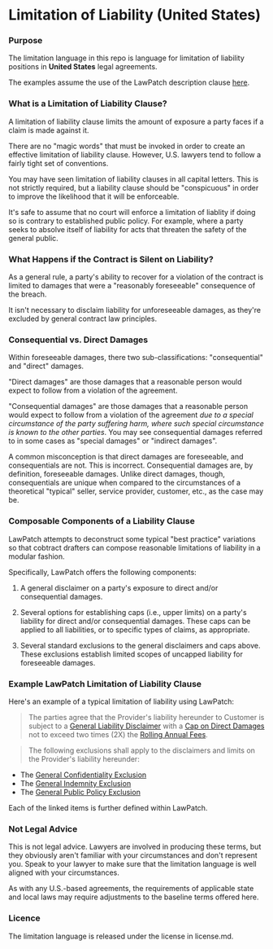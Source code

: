 # Limitation of Liability (United States)

### Purpose

The limitation language in this repo is language for limitation of liability positions in **United States** legal agreements.

The examples assume the use of the LawPatch description clause <a href="https://github.com/lawpatch/lawpatch-docs" target="_blank">here</a>.

### What is a Limitation of Liability Clause?

A limitation of liability clause limits the amount of exposure a party faces if a claim is made against it.

There are no "magic words" that must be invoked in order to create an effective limitation of liability clause. However, U.S. lawyers tend to follow a fairly tight set of conventions.

You may have seen limitation of liability clauses in all capital letters. This is not strictly required, but a liability clause should be "conspicuous" in order to improve the likelihood that it will be enforceable.

It's safe to assume that no court will enforce a limitation of liablity if doing so is contrary to established public policy. For example, where a party seeks to absolve itself of liability for acts that threaten the safety of the general public.

### What Happens if the Contract is Silent on Liability?

As a general rule, a party's ability to recover for a violation of the contract is limited to damages that were a "reasonably foreseeable" consequence of the breach.

It isn't necessary to disclaim liability for unforeseeable damages, as they're excluded by general contract law principles.

### Consequential vs. Direct Damages

Within foreseeable damages, there two sub-classifications: "consequential" and "direct" damages.

"Direct damages" are those damages that a reasonable person would expect to follow from a violation of the agreement.

"Consequential damages" are those damages that a reasonable person would expect to follow from a violation of the agreement *due to a special circumstance of the party suffering harm, where such special circumstance is known to the other parties*. You may see consequential damages referred to in some cases as "special damages" or "indirect damages".

A common misconception is that direct damages are foreseeable, and consequentials are not. This is incorrect. Consequential damages are, by definition, foreseeable damages. Unlike direct damages, though, consequentials are unique when compared to the circumstances of a theoretical "typical" seller, service provider, customer, etc., as the case may be.

### Composable Components of a Liability Clause

LawPatch attempts to deconstruct some typical "best practice" variations so that cobtract drafters can compose reasonable limitations of liability in a modular fashion.

Specifically, LawPatch offers the following components:

1. A general disclaimer on a party's exposure to direct and/or consequential damages.

2. Several options for establishing caps (i.e., upper limits) on a party's liability for direct and/or consequential damages. These caps can be applied to all liabilities, or to specific types of claims, as appropriate.

3. Several standard exclusions to the general disclaimers and caps above. These exclusions establish limited scopes of uncapped liability for foreseeable damages.

### Example LawPatch Limitation of Liability Clause

Here's an example of a typical limitation of liability using LawPatch:

> The parties agree that the Provider's liability hereunder to Customer is subject to a <a href="#" target="_blank">General Liability Disclaimer</a> with a <a href="#" target="_blank">Cap on Direct Damages</a> not to exceed two times (2X) the <a href="#" target="_blank">Rolling Annual Fees</a>.

> The following exclusions shall apply to the disclaimers and limits on the Provider's liability hereunder:
-  The <a href="#" target="_blank">General Confidentiality Exclusion</a>
-  The <a href="#" target="_blank">General Indemnity Exclusion</a>
-  The <a href="#" target="_blank">General Public Policy Exclusion</a>

Each of the linked items is further defined within LawPatch.

### Not Legal Advice

This is not legal advice. Lawyers are involved in producing these terms, but they obviously aren't familiar with your circumstances and don't represent you. Speak to your lawyer to make sure that the limitation language is well aligned with your circumstances.

As with any U.S.-based agreements, the requirements of applicable state and local laws may require adjustments to the baseline terms offered here.

### Licence

The limitation language is released under the license in license.md.
